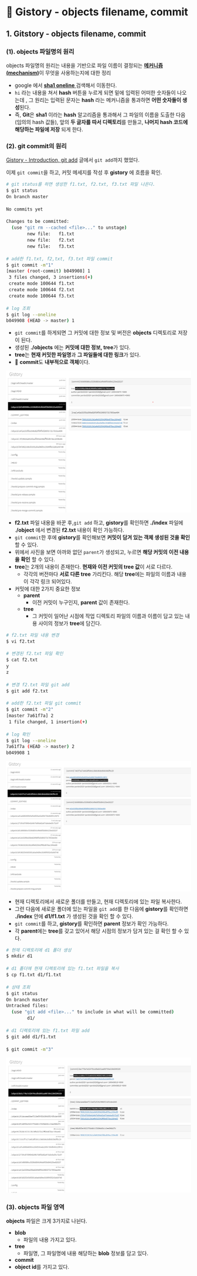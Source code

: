 # 📄 Gistory - objects filename, commit

## 1. Gitstory - objects filename, commit 

### \(1\).  objects 파일명의 원리

objects 파일명의 원리는 내용을 기반으로 파일 이름이 결정되는 [**메커니즘 \(mechanism\)**](https://ko.wikipedia.org/wiki/%EB%A9%94%EC%BB%A4%EB%8B%88%EC%A6%98)이 무엇을 사용하는지에 대한 정리

* google 에서 [**sha1 oneline** ](http://www.sha1-online.com/)검색해서 이동한다.
* `hi` 라는 내용을 쳐서 **hash** 버튼을 누르게 되면 밑에 입력된 어떠한 숫자들이 나오는데 , 그 원리는 입력된 문자는 **hash** 라는 메커니즘을 통과하면 **어떤 숫자들이 생성**된다.
* 즉, **Git**은 **sha1** 이라는 **hash** 알고리즘을 통과해서 그 파일의 이름을 도출한 다음 \(임의의 hash 값들\), 앞의 **두 글자를 따서 디렉토리**를 만들고, **나머지 hash 코드에 해당하는 파일에 저장** 되게 한다.

### \(2\).  git commit의 원리

[Gistory - Introduction, git add](https://app.gitbook.com/@peridot2029/s/til/~/drafts/-MHVQf9-8KYC2UpVXy4t/git/git-branch) 글에서   `git add`까지 했었다. 

이제 `git commit`을 하고, 커밋 메세지를 작성 후 **gistory** 에 흐름을 확인. 

```bash
# git status를 하면 생성한 f1.txt, f2.txt, f3.txt 파일 나온다.
$ git status
On branch master

No commits yet

Changes to be committed:
  (use "git rm --cached <file>..." to unstage)
        new file:   f1.txt
        new file:   f2.txt
        new file:   f3.txt
        
# add한 f1.txt, f2,txt, f3.txt 파일 commit 
$ git commit -m"1"
[master (root-commit) b049908] 1
 3 files changed, 3 insertions(+)
 create mode 100644 f1.txt
 create mode 100644 f2.txt
 create mode 100644 f3.txt

# log 조회
$ git log --oneline
b049908 (HEAD -> master) 1
```

* `git commit`를 하게되면 그 커밋에 대한 정보 및 버전은 **objects** 디렉토리로 저장이 된다.
* 생성된 **./objects** 에는 **커밋에 대한 정보,  tree**가 있다. 
* **tree**는 **현재 커밋한 파일명**과 **그 파일들에 대한 링크**가 있다.
* 🤚 **commit**도 **내부적으로 객체**이다. 

![add &#x2192; commit&#xC744; &#xD558;&#xBA74; &#xADF8; &#xCEE4;&#xBC0B;&#xC5D0; &#xB300;&#xD55C; &#xC815;&#xBCF4;&#xAC00; object&#xB85C; &#xC800;&#xC7A5;&#xB41C;&#xB2E4;.  ](../.gitbook/assets/2020-09-18-212741.png)

*  **f2.txt** 파일 내용을 바꾼 후,`git add` 하고, **gistory**를 확인하면 **./index** 파일에 .**/object** 에서 변경된 **f2.txt** 내용이 확인 가능하다.
* `git commit`한 후에 **gistory**를 확인해보면 **커밋이 담겨 있는 객체 생성된 것을 확인** 할 수 있다.
* 위에서 사진을 보면 아까와 없던 `parent`가 생성되고, 누르면 **해당 커밋의 이전 내용을 확인** 할 수 있다.
* **tree**는 2개의 내용이 존재한다. **현재와 이전 커밋의 tree 값**이 서로 다르다.
  * 각각의 버전마다 **서로 다른 tree** 가리킨다. 해당 **tree**에는 파일의 이름과 내용이 각각 링크 되어있다.
* 커밋에 대한 2가지 중요한 정보
  * **parent**
    *  이전 커밋이 누구인지, **parent** 값이 존재한다.
  * **tree** 
    * 그 커밋이 일어난 시점에 작업 디렉토리 파일의 이름과 이름이 담고 있는 내용 사이의 정보가 **tree**에 담긴다.

```bash
# f2.txt 파일 내용 변경
$ vi f2.txt

# 변경된 f2.txt 파일 확인
$ cat f2.txt
y
z

# 변경 f2.txt 파일 git add
$ git add f2.txt

# add한 f2.txt 파일 git commit
$ git commit -m"2"
[master 7a61f7a] 2
 1 file changed, 1 insertion(+)

# log 확인
$ git log --oneline
7a61f7a (HEAD -> master) 2
b049908 1
```

![f2.txt &#xD30C;&#xC77C; &#xB0B4;&#xC6A9;&#xC744; &#xBC14;&#xAFBC; &#xD6C4;&#xC5D0; commit&#xB97C; &#xD558;&#xBA74; &#xC544;&#xAE4C;&#xC640;&#xB294; &#xC5C6;&#xB358; parent &#xB098;&#xD0C0;&#xB09C;&#xB2E4;.](../.gitbook/assets/2020-09-18-213502.png)

* 현재 디렉토리에서 새로운 폴더를 만들고, 현재 디렉토리에 있는 파일 복사한다.
* 그런 다음에 새로운 폴더에 있는 파일을 `git add`를 한 다음에 **gistory**를 확인하면 **./index** 안에 **d1/f1.txt** 가 생성된 것을 확인 할 수 있다.
* `git commit`를 하고, **gistory**를 확인하면 **parent** 정보가 확인 가능하다.
* 각 **parent**에는 **tree**를 갖고 있어서 해당 시점의 정보가 담겨 있는 걸 확인 할 수 있다.

```bash
# 현재 디렉토리에 d1 폴더 생성
$ mkdir d1

# d1 폴더에 현재 디렉토리에 있는 f1.txt 파일을 복사
$ cp f1.txt d1/f1.txt

# 상태 조회
$ git status
On branch master
Untracked files:
  (use "git add <file>..." to include in what will be committed)
        d1/

# d1 디렉토리에 있는 f1.txt 파일 add
$ git add d1/f1.txt

$ git commit -m"3"
```

![ &#xAC01;&#xAC01; commit&#xB4E4;&#xC740; tree&#xB97C; &#xAC00;&#xC9C0;&#xACE0; &#xC788;&#xB2E4;.](../.gitbook/assets/2020-09-18-225024.png)

### \(3\). objects 파일 영역

 **objects** 파일은 크게 3가지로 나뉜다.

* **blob** 
  * 파일의 내용 가지고 있다.
* **tree** 
  *  파일명, 그 파일명에 내용 해당하는 **blob** 정보를 담고 있다.
*  **commit** 
  *  **object id**를 가지고 있다.



